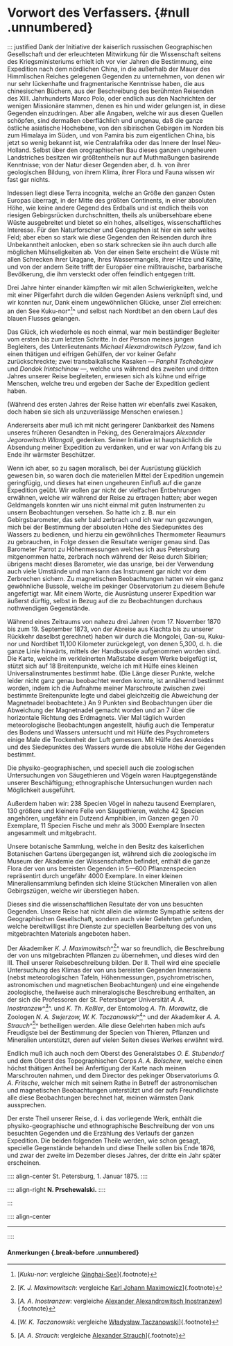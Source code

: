 # Vorwort  des Verfassers. {#null .unnumbered}

::: justified
Dank der Initiative der kaiserlich russischen Geographischen Gesellschaft und
der erleuchteten Mitwirkung für die Wissenschaft seitens des Kriegsministeriums
erhielt ich vor vier Jahren die Bestimmung, eine Expedition nach dem nördlichen
China, in die außerhalb der Mauer des Himmlischen Reiches gelegenen Gegenden zu
unternehmen, von denen wir nur sehr lückenhafte und fragmentarische Kenntnisse
haben, die aus chinesischen Büchern, aus der Beschreibung des berühmten
Reisenden des XIII. Jahrhunderts Marco Polo, oder endlich aus den Nachrichten
der wenigen Missionäre stammen, denen es hin und wider gelungen ist, in diese
Gegenden einzudringen. Aber alle Angaben, welche wir aus diesen Quellen
schöpfen, sind dermaßen oberflächlich und ungenau, daß die ganze östliche
asiatische Hochebene, von den sibirischen Gebirgen im Norden bis zum Himalaya im
Süden, und von Pamira bis zum eigentlichen China, bis jetzt so wenig bekannt
ist, wie Centralafrika oder das Innere der Insel Neu-Holland. Selbst über den
orographischen Bau dieses ganzen ungeheuren Landstriches besitzen wir
größtentheils nur auf Muthmaßungen basirende Kenntnisse; von der Natur dieser
Gegenden aber, d. h. von ihrer geologischen Bildung, von ihrem Klima, ihrer
Flora und Fauna wissen wir fast gar nichts.

Indessen liegt diese Terra incognita, welche an Größe den ganzen Osten Europas
überragt, in der Mitte des größten Continents, in einer absoluten Höhe, wie
keine andere Gegend des Erdballs und ist endlich theils von riesigen
Gebirgsrücken durchschnitten, theils als unübersehbare ebene Wüste ausgebreitet
und bietet so ein hohes, allseitiges, wissenschaftliches Interesse. Für den
Naturforscher und Geographen ist hier ein sehr weites Feld; aber eben so stark
wie diese Gegenden den Reisenden durch ihre Unbekanntheit anlocken, eben so
stark schrecken sie ihn auch durch alle möglichen Mühseligkeiten ab. Von der
einen Seite erscheint die Wüste mit allen Schrecken ihrer Uragane, ihres
Wassermangels, ihrer Hitze und Kälte, und von der andern Seite trifft der
Europäer eine mißtrauische, barbarische Bevölkerung, die ihm versteckt oder
offen feindlich entgegen tritt.

Drei Jahre hinter einander kämpften wir mit allen Schwierigkeiten, welche mit
einer Pilgerfahrt durch die wilden Gegenden Asiens verknüpft sind, und wir
konnten nur, Dank einem ungewöhnlichen Glücke, unser Ziel erreichen: an den See
Kuku-nor^[^0001]^ und selbst nach Nordtibet an den obern Lauf des blauen Flusses
gelangen.

Das Glück, ich wiederhole es noch einmal, war mein beständiger Begleiter vom
ersten bis zum letzten Schritte. In der Person meines jungen Begleiters, des
Unterlieutenants *Michael Alexandrowitsch Pylzow*, fand ich einen thätigen und
eifrigen Gehülfen, der vor keiner Gefahr zurückschreckte; zwei transbaikalische
Kasaken — *Panphil Tschebojew* und *Dondok Irintschinow* —, welche uns während
des zweiten und dritten Jahres unserer Reise begleiteten, erwiesen sich als
kühne und eifrige Menschen, welche treu und ergeben der Sache der Expedition
gedient haben.

(Während des ersten Jahres der Reise hatten wir ebenfalls zwei Kasaken, doch
haben sie sich als unzuverlässige Menschen erwiesen.)

Andererseits aber muß ich mit nicht geringerer Dankbarkeit des Namens unseres
früheren Gesandten in Peking, des Generalmajors *Alexander Jegorowitsch
Wlangali*, gedenken. Seiner Initiative ist hauptsächlich die Absendung meiner
Expedition zu verdanken, und er war von Anfang bis zu Ende ihr wärmster
Beschützer.

Wenn ich aber, so zu sagen moralisch, bei der Ausrüstung glücklich gewesen bin,
so waren doch die materiellen Mittel der Expedition ungemein geringfügig, und
dieses hat einen ungeheuren Einfluß auf die ganze Expedition geübt. Wir wollen
gar nicht der vielfachen Entbehrungen erwähnen, welche wir während der Reise zu
ertragen hatten; aber wegen Geldmangels konnten wir uns nicht einmal mit guten
Instrumenten zu unsern Beobachtungen versehen. So hatte ich z. B. nur ein
Gebirgsbarometer, das sehr bald zerbrach und ich war nun gezwungen, mich bei der
Bestimmung der absoluten Höhe des Siedepunktes des Wassers zu bedienen, und
hierzu ein gewöhnliches Thermometer Reaumurs zu gebrauchen, in Folge dessen die
Resultate weniger genau sind. Das Barometer Parrot zu Höhenmessungen welches ich
aus Petersburg mitgenommen hatte, zerbrach noch während der Reise durch
Sibirien; übrigens macht dieses Barometer, wie das unsrige, bei der Verwendung
auch viele Umstände und man kann das Instrument gar nicht vor dem Zerbrechen
sichern. Zu magnetischen Beobachtungen hatten wir eine ganz gewöhnliche Bussole,
welche im pekinger Observatorium zu diesem Behufe angefertigt war. Mit einem
Worte, die Ausrüstung unserer Expedition war äußerst dürftig, selbst in Bezug
auf die zu Beobachtungen durchaus nothwendigen Gegenstände.

Während eines Zeitraums von nahezu drei Jahren (vom 17. November 1870 bis zum
19. September 1873, von der Abreise aus Kiachta bis zu unserer Rückkehr daselbst
gerechnet) haben wir durch die Mongolei, Gan-su, Kuku-nor und Nordtibet 11,100
Kilometer zurückgelegt, von denen 5,300, d. h. die ganze Linie hinwärts, mittels
der Handbussole aufgenommen worden sind. Die Karte, welche im verkleinerten
Maßstabe diesem Werke beigefügt ist, stützt sich auf 18 Breitenpunkte, welche
ich mit Hülfe eines kleinen Universalinstrumentes bestimmt habe. (Die Länge
dieser Punkte, welche leider nicht ganz genau beobachtet werden konnte, ist
annähernd bestimmt worden, indem ich die Aufnahme meiner Marschroute zwischen
zwei bestimmte Breitenpunkte legte und dabei gleichzeitig die Abweichung der
Magnetnadel beobachtete.) An 9 Punkten sind Beobachtungen über die Abweichung
der Magnetnadel gemacht worden und an 7 über die horizontale Richtung des
Erdmagnets. Vier Mal täglich wurden meteorologische Beobachtungen angestellt,
häufig auch die Temperatur des Bodens und Wassers untersucht und mit Hülfe des
Psychrometers einige Male die Trockenheit der Luft gemessen. Mit Hülfe des
Aneroides und des Siedepunktes des Wassers wurde die absolute Höhe der Gegenden
bestimmt.

Die physiko-geographischen, und speciell auch die zoologischen Untersuchungen
von Säugethieren und Vögeln waren Hauptgegenstände unserer Beschäftigung;
ethnographische Untersuchungen wurden nach Möglichkeit ausgeführt.

Außerdem haben wir: 238 Specien Vögel in nahezu tausend Exemplaren, 130 größere
und kleinere Felle von Säugethieren, welche 42 Specien angehören, ungefähr ein
Dutzend Amphibien, im Ganzen gegen 70 Exemplare, 11 Specien Fische und mehr als
3000 Exemplare Insecten angesammelt und mitgebracht.

Unsere botanische Sammlung, welche in den Besitz des kaiserlichen Botanischen
Gartens übergegangen ist, während sich die zoologische im Museum der Akademie
der Wissenschaften befindet, enthält die ganze Flora der von uns bereisten
Gegenden in 5—600 Pflanzenspecien repräsentirt durch ungefähr 4000 Exemplare. In
einer kleinen Mineraliensammlung befinden sich kleine Stückchen Mineralien von
allen Gebirgszügen, welche wir überstiegen haben.

Dieses sind die wissenschaftlichen Resultate der von uns besuchten Gegenden.
Unsere Reise hat nicht allein die wärmste Sympathie seitens der Geographischen
Gesellschaft, sondern auch vieler Gelehrten gefunden, welche bereitwilligst ihre
Dienste zur speciellen Bearbeitung des von uns mitgebrachten Materials angeboten
haben.

Der Akademiker *K. J. Maximowitsch*^[^0002]^ war so freundlich, die Beschreibung der von
uns mitgebrachten Pflanzen zu übernehmen, und dieses wird den III. Theil unserer
Reisebeschreibung bilden. Der II. Theil wird eine specielle Untersuchung des
Klimas der von uns bereisten Gegenden Innerasiens (nebst meteorologischen
Tafeln, Höhenmessungen, psychrometrischen, astronomischen und magnetischen
Beobachtungen) und eine eingehende zoologische, theilweise auch mineralogische
Beschreibung enthalten, an der sich die Professoren der St. Petersburger
Universität *A. A. Inostranzew*^[^0003]^. und *K. Th. Keßler*, der Entomolog *A. Th.
Morawitz*, die Zoologen *N. A. Swjerzow, W. K. Taczanowski*^[^0004]^ und der Akademiker
*A. A. Strauch*^[^0005]^ betheiligen werden. Alle diese Gelehrten haben mich aufs
Freudigste bei der Bestimmung der Specien von Thieren, Pflanzen und Mineralien
unterstützt, deren auf vielen Seiten dieses Werkes erwähnt wird.

Endlich muß ich auch noch dem Oberst des Generalstabes *O. E. Stubendorf* und
dem Oberst des Topographischen Corps *A. A. Bolschew*, welche einen höchst
thätigen Antheil bei Anfertigung der Karte nach meinen Marschrouten nahmen, und
dem Director des pekinger Observatoriums *G. A. Fritsche*, welcher mich mit
seinem Rathe in Betreff der astronomischen und magnetischen Beobachtungen
unterstützt und der aufs Freundlichste alle diese Beobachtungen berechnet hat,
meinen wärmsten Dank aussprechen.

Der erste Theil unserer Reise, d. i. das vorliegende Werk, enthält die
physiko-geographische und ethnographische Beschreibung der von uns besuchten
Gegenden und die Erzählung des Verlaufs der ganzen Expedition. Die beiden
folgenden Theile werden, wie schon gesagt, specielle Gegenstände behandeln und
diese Theile sollen bis Ende 1876, und zwar der zweite im Dezember dieses
Jahres, der dritte ein Jahr später erscheinen.

:::: align-center
St. Petersburg, 1. Januar 1875.
::::

:::: align-right
**N. Prschewalski.**
::::



:::

:::: align-center
****
::::


#### **Anmerkungen** {.break-before .unnumbered}

[^0001]: [*Kuku-nor*: vergleiche [Qinghai-See](https://de.wikipedia.org/wiki/Qinghai-See)]{.footnote}

[^0002]: [*K. J. Maximowitsch*: vergleiche [Karl Johann Maximowicz](https://de.wikipedia.org/wiki/Karl_Johann_Maximowicz)]{.footnote}

[^0003]: [*A. A. Inostranzew*: vergleiche [Alexander Alexandrowitsch Inostranzew](hhttps://de.wikipedia.org/wiki/Alexander_Alexandrowitsch_Inostranzew)]{.footnote}

[^0004]: [*W. K. Taczanowski*: vergleiche [Władysław Taczanowski](https://de.wikipedia.org/wiki/W%C5%82adys%C5%82aw_Taczanowski_(Zoologe))]{.footnote}

[^0005]: [*A. A. Strauch*: vergleiche [Alexander Strauch](https://de.wikipedia.org/wiki/Alexander_Strauch_(Zoologe))]{.footnote}
